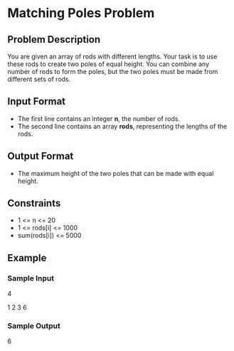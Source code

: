 # Matching Poles Problem

## Problem Description

You are given an array of rods with different lengths. Your task is to use these rods to create two poles of equal height. You can combine any number of rods to form the poles, but the two poles must be made from different sets of rods.

## Input Format

- The first line contains an integer **n**, the number of rods.
- The second line contains an array **rods**, representing the lengths of the rods.

## Output Format

- The maximum height of the two poles that can be made with equal height.

## Constraints

- 1 <= n <= 20
- 1 <= rods[i] <= 1000
- sum(rods[i]) <= 5000

## Example

### Sample Input
4 

1 2 3 6

### Sample Output

6
